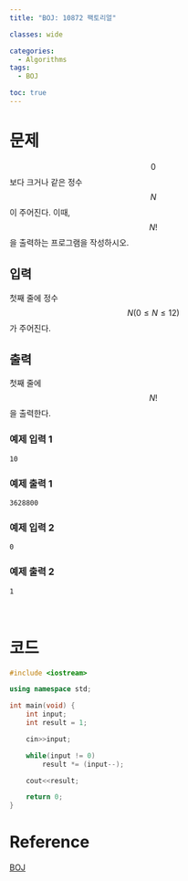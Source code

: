 ```yaml
---
title: "BOJ: 10872 팩토리얼"

classes: wide

categories:
  - Algorithms
tags:
  - BOJ

toc: true
---
```


# 문제

$$0$$보다 크거나 같은 정수 $$N$$이 주어진다. 이때, $$N!$$을 출력하는 프로그램을 작성하시오.

## 입력

첫째 줄에 정수 $$N(0 \leq N \leq 12)$$가 주어진다.

## 출력

첫째 줄에 $$N!$$을 출력한다.

### 예제 입력 1

```shell
10
```

### 예제 출력 1

```shell
3628800
```

### 예제 입력 2

```shell
0
```

### 예제 출력 2

```shell
1
```

<br/>

# 코드

```cpp
#include <iostream>

using namespace std;

int main(void) {
    int input;
    int result = 1;

    cin>>input;

    while(input != 0) 
        result *= (input--);

    cout<<result;

    return 0;
}
```

# Reference

[BOJ](https://www.acmicpc.net/problem/10872)
